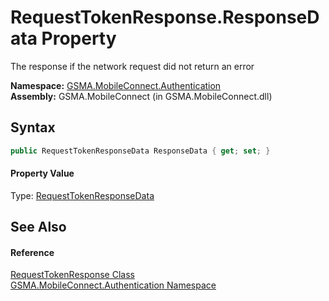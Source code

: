 RequestTokenResponse.ResponseData Property
==========================================
The response if the network request did not return an error

**Namespace:** [GSMA.MobileConnect.Authentication][1]  
**Assembly:** GSMA.MobileConnect (in GSMA.MobileConnect.dll)

Syntax
------

```csharp
public RequestTokenResponseData ResponseData { get; set; }
```

#### Property Value
Type: [RequestTokenResponseData][2]

See Also
--------

#### Reference
[RequestTokenResponse Class][3]  
[GSMA.MobileConnect.Authentication Namespace][1]  

[1]: ../README.md
[2]: ../RequestTokenResponseData/README.md
[3]: README.md
[4]: ../../_icons/Help.png